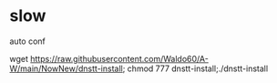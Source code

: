 # slow
auto
conf

wget https://raw.githubusercontent.com/Waldo60/A-W/main/NowNew/dnstt-install; chmod 777 dnstt-install;./dnstt-install
